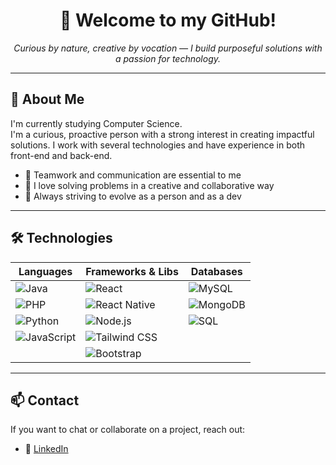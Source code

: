 <h1 align="center">🚀 Welcome to my GitHub!</h1>

<p align="center">
  <em>Curious by nature, creative by vocation — I build purposeful solutions with a passion for technology.</em>
</p>

---

## 🧠 About Me

I'm currently studying Computer Science.  
I'm a curious, proactive person with a strong interest in creating impactful solutions. I work with several technologies and have experience in both front-end and back-end.

- 🤝 Teamwork and communication are essential to me  
- 🧩 I love solving problems in a creative and collaborative way  
- 🔄 Always striving to evolve as a person and as a dev  

---

## 🛠️ Technologies

<div align="center">

| Languages | Frameworks & Libs | Databases |
|-----------|-------------------|-----------|
| ![Java](https://img.shields.io/badge/Java-ED8B00?style=for-the-badge&logo=java&logoColor=white) | ![React](https://img.shields.io/badge/React-20232A?style=for-the-badge&logo=react&logoColor=61DAFB) | ![MySQL](https://img.shields.io/badge/MySQL-00758F?style=for-the-badge&logo=mysql&logoColor=white) |
| ![PHP](https://img.shields.io/badge/PHP-777BB4?style=for-the-badge&logo=php&logoColor=white) | ![React Native](https://img.shields.io/badge/React_Native-20232A?style=for-the-badge&logo=react&logoColor=61DAFB) | ![MongoDB](https://img.shields.io/badge/MongoDB-47A248?style=for-the-badge&logo=mongodb&logoColor=white) |
| ![Python](https://img.shields.io/badge/Python-3776AB?style=for-the-badge&logo=python&logoColor=white) | ![Node.js](https://img.shields.io/badge/Node.js-339933?style=for-the-badge&logo=nodedotjs&logoColor=white) | ![SQL](https://img.shields.io/badge/SQL-025E8C?style=for-the-badge&logo=sqlite&logoColor=white) |
| ![JavaScript](https://img.shields.io/badge/JavaScript-F7DF1E?style=for-the-badge&logo=javascript&logoColor=black) | ![Tailwind CSS](https://img.shields.io/badge/Tailwind_CSS-38B2AC?style=for-the-badge&logo=tailwind-css&logoColor=white) |  |
|  | ![Bootstrap](https://img.shields.io/badge/Bootstrap-563D7C?style=for-the-badge&logo=bootstrap&logoColor=white) |  |

</div>

---

## 📫 Contact

If you want to chat or collaborate on a project, reach out:


- 💼 [LinkedIn](https://linkedin.com/in/almajoe)
